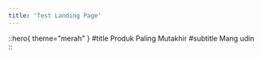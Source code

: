 ```yaml
---
title: 'Test Landing Page'
---
```

::hero{ theme="merah" }
#title
Produk Paling Mutakhir
#subtitle
Mang udin
::